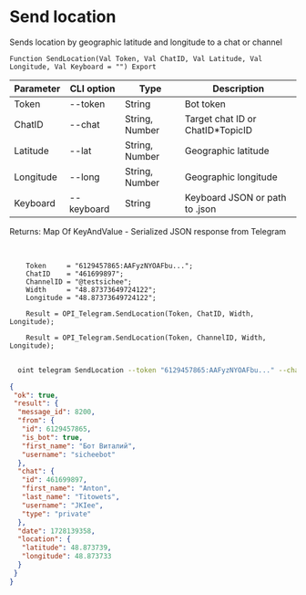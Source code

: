﻿---
sidebar_position: 8
---

# Send location
 Sends location by geographic latitude and longitude to a chat or channel



`Function SendLocation(Val Token, Val ChatID, Val Latitude, Val Longitude, Val Keyboard = "") Export`

  | Parameter | CLI option | Type | Description |
  |-|-|-|-|
  | Token | --token | String | Bot token |
  | ChatID | --chat | String, Number | Target chat ID or ChatID*TopicID |
  | Latitude | --lat | String, Number | Geographic latitude |
  | Longitude | --long | String, Number | Geographic longitude |
  | Keyboard | --keyboard | String | Keyboard JSON or path to .json |

  
  Returns:  Map Of KeyAndValue - Serialized JSON response from Telegram

<br/>




```bsl title="Code example"
    Token     = "6129457865:AAFyzNYOAFbu...";
    ChatID    = "461699897";
    ChannelID = "@testsichee";
    Width     = "48.87373649724122";
    Longitude = "48.87373649724122";

    Result = OPI_Telegram.SendLocation(Token, ChatID, Width, Longitude);

    Result = OPI_Telegram.SendLocation(Token, ChannelID, Width, Longitude);
```



```sh title="CLI command example"
    
  oint telegram SendLocation --token "6129457865:AAFyzNYOAFbu..." --chat "461699897" --lat %lat% --long "48.87373649724122" --keyboard %keyboard%

```

```json title="Result"
{
 "ok": true,
 "result": {
  "message_id": 8200,
  "from": {
   "id": 6129457865,
   "is_bot": true,
   "first_name": "Бот Виталий",
   "username": "sicheebot"
  },
  "chat": {
   "id": 461699897,
   "first_name": "Anton",
   "last_name": "Titowets",
   "username": "JKIee",
   "type": "private"
  },
  "date": 1728139358,
  "location": {
   "latitude": 48.873739,
   "longitude": 48.873733
  }
 }
}
```
